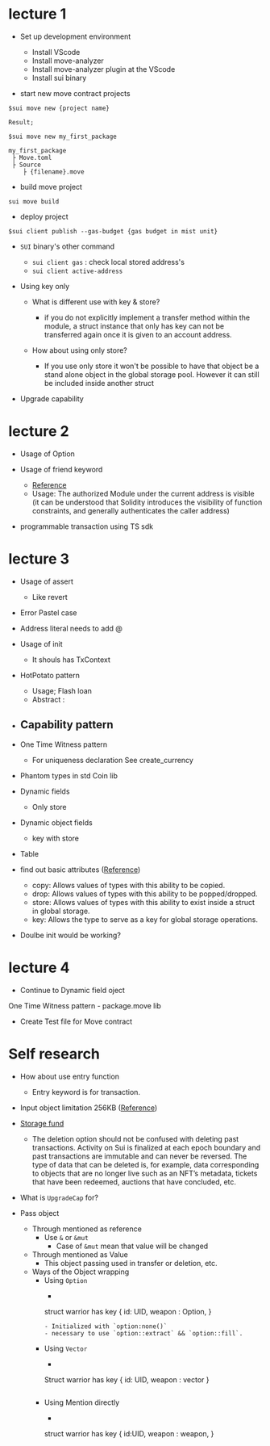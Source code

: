# lecture 1

- Set up development environment
   - Install VScode
   - Install move-analyzer
   - Install move-analyzer plugin at the VScode
   - Install sui binary

- start new move contract projects

```
$sui move new {project name}
```

```
Result; 

$sui move new my_first_package

my_first_package
 ├ Move.toml
 ├ Source
    ├ {filename}.move 
```

- build move project

```
sui move build
```

- deploy project

```
$sui client publish --gas-budget {gas budget in mist unit}
```

- `SUI` binary's other command
    - `sui client gas` : check local stored address's 
    - `sui client active-address`


- Using key only
    - What is different use with key & store?
        -  if you do not explicitly implement a transfer method within the module, a struct instance that only has key can not be transferred again once it is given to an account address. 
   
    - How about using only store?
        - If you use only store it won't be possible to have that object be a stand alone object in the global storage pool. However it can still be included inside another struct
- Upgrade capability

# lecture 2 

- Usage of Option

- Usage of friend keyword
    - [Reference](https://diem.github.io/move/friends.html)
    - Usage:  The authorized Module under the current address is visible (it can be understood that Solidity introduces the visibility of function constraints, and generally authenticates the caller address)



- programmable transaction using TS sdk




# lecture 3

- Usage of assert 
    - Like revert

- Error Pastel case

- Address literal needs to add @

- Usage of init
    - It shouls has TxContext

- HotPotato pattern
    - Usage; Flash loan
    - Abstract : 

- Capability pattern
    - 

- One Time Witness pattern
    - For uniqueness declaration
        See create_currency

- Phantom types in std Coin lib

- Dynamic fields
    - Only store
- Dynamic object fields
    - key with store

- Table

- find out basic attributes ([Reference](https://move-language.github.io/move/abilities.html))
    - copy: Allows values of types with this ability to be copied.
    - drop: Allows values of types with this ability to be popped/dropped.
    - store: Allows values of types with this ability to exist inside a struct in global storage.
    - key: Allows the type to serve as a key for global storage operations.

- Doulbe init would be working?



# lecture 4

- Continue to Dynamic field oject

One Time Witness pattern
    - package.move lib


- Create Test file for Move contract


# Self research

- How about use entry function
  - Entry keyword is for transaction. 

- Input object limitation
 256KB ([Reference](https://mysten-labs.slack.com/archives/C04FTNEMMFX/p1676333052221769?thread_ts=1676332278.472739&cid=C04FTNEMMFX))

- [Storage fund](https://docs.sui.io/learn/tokenomics/storage-fund)
  - The deletion option should not be confused with deleting past transactions. Activity on Sui is finalized at each epoch boundary and past transactions are immutable and can never be reversed. The type of data that can be deleted is, for example, data corresponding to objects that are no longer live such as an NFT’s metadata, tickets that have been redeemed, auctions that have concluded, etc.

- What is `UpgradeCap` for?

- Pass object
  - Through mentioned as reference
    - Use `&` or `&mut`
      - Case of `&mut` mean that value will be changed
  - Through mentioned as Value
    - This object passing used in transfer or deletion, etc. 
  - Ways of the Object wrapping
    - Using `Option`
        - ```
        struct warrior has key {
            id: UID,
            weapon : Option<weapon>,
        }
        ```
        - Initialized with `option:none()`
        - necessary to use `option::extract` && `option::fill`. 
    - Using `Vector`
        - ```
        Struct warrior has key {
            id: UID, 
            weapon : vector<weapon>
        }
        ```
    - Using Mention directly
        - ```
        struct warrior has key {
            id:UID,
            weapon : weapon,
        }
        ```